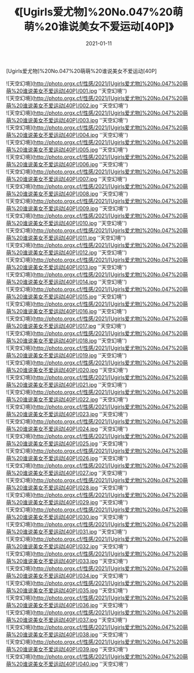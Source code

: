 ﻿---
layout: post
title: 《[Ugirls爱尤物]%20No.047%20萌萌%20谁说美女不爱运动[40P]》
date: 2021-01-11
img: http://photo.orgx.cf/性感/2021/[Ugirls爱尤物]%20No.047%20萌萌%20谁说美女不爱运动[40P]/000.jpg
tags: [美女,性感,泳衣]
---

[Ugirls爱尤物]%20No.047%20萌萌%20谁说美女不爱运动[40P]



![天空幻境](http://photo.orgx.cf/性感/2021/[Ugirls爱尤物]%20No.047%20萌萌%20谁说美女不爱运动[40P]/001.jpg ''天空幻境'')<br>
![天空幻境](http://photo.orgx.cf/性感/2021/[Ugirls爱尤物]%20No.047%20萌萌%20谁说美女不爱运动[40P]/002.jpg ''天空幻境'')<br>
![天空幻境](http://photo.orgx.cf/性感/2021/[Ugirls爱尤物]%20No.047%20萌萌%20谁说美女不爱运动[40P]/003.jpg ''天空幻境'')<br>
![天空幻境](http://photo.orgx.cf/性感/2021/[Ugirls爱尤物]%20No.047%20萌萌%20谁说美女不爱运动[40P]/004.jpg ''天空幻境'')<br>
![天空幻境](http://photo.orgx.cf/性感/2021/[Ugirls爱尤物]%20No.047%20萌萌%20谁说美女不爱运动[40P]/005.jpg ''天空幻境'')<br>
![天空幻境](http://photo.orgx.cf/性感/2021/[Ugirls爱尤物]%20No.047%20萌萌%20谁说美女不爱运动[40P]/006.jpg ''天空幻境'')<br>
![天空幻境](http://photo.orgx.cf/性感/2021/[Ugirls爱尤物]%20No.047%20萌萌%20谁说美女不爱运动[40P]/007.jpg ''天空幻境'')<br>
![天空幻境](http://photo.orgx.cf/性感/2021/[Ugirls爱尤物]%20No.047%20萌萌%20谁说美女不爱运动[40P]/008.jpg ''天空幻境'')<br>
![天空幻境](http://photo.orgx.cf/性感/2021/[Ugirls爱尤物]%20No.047%20萌萌%20谁说美女不爱运动[40P]/009.jpg ''天空幻境'')<br>
![天空幻境](http://photo.orgx.cf/性感/2021/[Ugirls爱尤物]%20No.047%20萌萌%20谁说美女不爱运动[40P]/010.jpg ''天空幻境'')<br>
![天空幻境](http://photo.orgx.cf/性感/2021/[Ugirls爱尤物]%20No.047%20萌萌%20谁说美女不爱运动[40P]/011.jpg ''天空幻境'')<br>
![天空幻境](http://photo.orgx.cf/性感/2021/[Ugirls爱尤物]%20No.047%20萌萌%20谁说美女不爱运动[40P]/012.jpg ''天空幻境'')<br>
![天空幻境](http://photo.orgx.cf/性感/2021/[Ugirls爱尤物]%20No.047%20萌萌%20谁说美女不爱运动[40P]/013.jpg ''天空幻境'')<br>
![天空幻境](http://photo.orgx.cf/性感/2021/[Ugirls爱尤物]%20No.047%20萌萌%20谁说美女不爱运动[40P]/014.jpg ''天空幻境'')<br>
![天空幻境](http://photo.orgx.cf/性感/2021/[Ugirls爱尤物]%20No.047%20萌萌%20谁说美女不爱运动[40P]/015.jpg ''天空幻境'')<br>
![天空幻境](http://photo.orgx.cf/性感/2021/[Ugirls爱尤物]%20No.047%20萌萌%20谁说美女不爱运动[40P]/016.jpg ''天空幻境'')<br>
![天空幻境](http://photo.orgx.cf/性感/2021/[Ugirls爱尤物]%20No.047%20萌萌%20谁说美女不爱运动[40P]/017.jpg ''天空幻境'')<br>
![天空幻境](http://photo.orgx.cf/性感/2021/[Ugirls爱尤物]%20No.047%20萌萌%20谁说美女不爱运动[40P]/018.jpg ''天空幻境'')<br>
![天空幻境](http://photo.orgx.cf/性感/2021/[Ugirls爱尤物]%20No.047%20萌萌%20谁说美女不爱运动[40P]/019.jpg ''天空幻境'')<br>
![天空幻境](http://photo.orgx.cf/性感/2021/[Ugirls爱尤物]%20No.047%20萌萌%20谁说美女不爱运动[40P]/020.jpg ''天空幻境'')<br>
![天空幻境](http://photo.orgx.cf/性感/2021/[Ugirls爱尤物]%20No.047%20萌萌%20谁说美女不爱运动[40P]/021.jpg ''天空幻境'')<br>
![天空幻境](http://photo.orgx.cf/性感/2021/[Ugirls爱尤物]%20No.047%20萌萌%20谁说美女不爱运动[40P]/022.jpg ''天空幻境'')<br>
![天空幻境](http://photo.orgx.cf/性感/2021/[Ugirls爱尤物]%20No.047%20萌萌%20谁说美女不爱运动[40P]/023.jpg ''天空幻境'')<br>
![天空幻境](http://photo.orgx.cf/性感/2021/[Ugirls爱尤物]%20No.047%20萌萌%20谁说美女不爱运动[40P]/024.jpg ''天空幻境'')<br>
![天空幻境](http://photo.orgx.cf/性感/2021/[Ugirls爱尤物]%20No.047%20萌萌%20谁说美女不爱运动[40P]/025.jpg ''天空幻境'')<br>
![天空幻境](http://photo.orgx.cf/性感/2021/[Ugirls爱尤物]%20No.047%20萌萌%20谁说美女不爱运动[40P]/026.jpg ''天空幻境'')<br>
![天空幻境](http://photo.orgx.cf/性感/2021/[Ugirls爱尤物]%20No.047%20萌萌%20谁说美女不爱运动[40P]/027.jpg ''天空幻境'')<br>
![天空幻境](http://photo.orgx.cf/性感/2021/[Ugirls爱尤物]%20No.047%20萌萌%20谁说美女不爱运动[40P]/028.jpg ''天空幻境'')<br>
![天空幻境](http://photo.orgx.cf/性感/2021/[Ugirls爱尤物]%20No.047%20萌萌%20谁说美女不爱运动[40P]/029.jpg ''天空幻境'')<br>
![天空幻境](http://photo.orgx.cf/性感/2021/[Ugirls爱尤物]%20No.047%20萌萌%20谁说美女不爱运动[40P]/030.jpg ''天空幻境'')<br>
![天空幻境](http://photo.orgx.cf/性感/2021/[Ugirls爱尤物]%20No.047%20萌萌%20谁说美女不爱运动[40P]/031.jpg ''天空幻境'')<br>
![天空幻境](http://photo.orgx.cf/性感/2021/[Ugirls爱尤物]%20No.047%20萌萌%20谁说美女不爱运动[40P]/032.jpg ''天空幻境'')<br>
![天空幻境](http://photo.orgx.cf/性感/2021/[Ugirls爱尤物]%20No.047%20萌萌%20谁说美女不爱运动[40P]/033.jpg ''天空幻境'')<br>
![天空幻境](http://photo.orgx.cf/性感/2021/[Ugirls爱尤物]%20No.047%20萌萌%20谁说美女不爱运动[40P]/034.jpg ''天空幻境'')<br>
![天空幻境](http://photo.orgx.cf/性感/2021/[Ugirls爱尤物]%20No.047%20萌萌%20谁说美女不爱运动[40P]/035.jpg ''天空幻境'')<br>
![天空幻境](http://photo.orgx.cf/性感/2021/[Ugirls爱尤物]%20No.047%20萌萌%20谁说美女不爱运动[40P]/036.jpg ''天空幻境'')<br>
![天空幻境](http://photo.orgx.cf/性感/2021/[Ugirls爱尤物]%20No.047%20萌萌%20谁说美女不爱运动[40P]/037.jpg ''天空幻境'')<br>
![天空幻境](http://photo.orgx.cf/性感/2021/[Ugirls爱尤物]%20No.047%20萌萌%20谁说美女不爱运动[40P]/038.jpg ''天空幻境'')<br>
![天空幻境](http://photo.orgx.cf/性感/2021/[Ugirls爱尤物]%20No.047%20萌萌%20谁说美女不爱运动[40P]/039.jpg ''天空幻境'')<br>
![天空幻境](http://photo.orgx.cf/性感/2021/[Ugirls爱尤物]%20No.047%20萌萌%20谁说美女不爱运动[40P]/040.jpg ''天空幻境'')<br>